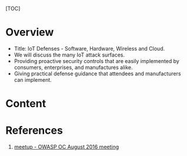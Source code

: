 [TOC]

# Overview
- Title: IoT Defenses - Software, Hardware, Wireless and Cloud.
- We will discuss the many IoT attack surfaces.
- Providing proactive security controls that are easily implemented by consumers, enterprises, and manufactures alike.
- Giving practical defense guidance that attendees and manufacturers can implement.

# Content


# References
1. [meetup - OWASP OC August 2016 meeting][1]

[1]: https://www.meetup.com/OWASP-OC/events/233238472/ "meetup - OWASP OC August 2016 meeting"
